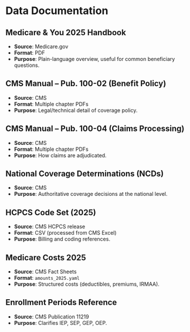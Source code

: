 # Data Documentation

## Medicare & You 2025 Handbook
- **Source**: Medicare.gov
- **Format**: PDF
- **Purpose**: Plain-language overview, useful for common beneficiary questions.

## CMS Manual – Pub. 100-02 (Benefit Policy)
- **Source**: CMS
- **Format**: Multiple chapter PDFs
- **Purpose**: Legal/technical detail of coverage policy.

## CMS Manual – Pub. 100-04 (Claims Processing)
- **Source**: CMS
- **Format**: Multiple chapter PDFs
- **Purpose**: How claims are adjudicated.

## National Coverage Determinations (NCDs)
- **Source**: CMS
- **Purpose**: Authoritative coverage decisions at the national level.

## HCPCS Code Set (2025)
- **Source**: CMS HCPCS release
- **Format**: CSV (processed from CMS Excel)
- **Purpose**: Billing and coding references.

## Medicare Costs 2025
- **Source**: CMS Fact Sheets
- **Format**: `amounts_2025.yaml`
- **Purpose**: Structured costs (deductibles, premiums, IRMAA).

## Enrollment Periods Reference
- **Source**: CMS Publication 11219
- **Purpose**: Clarifies IEP, SEP, GEP, OEP.